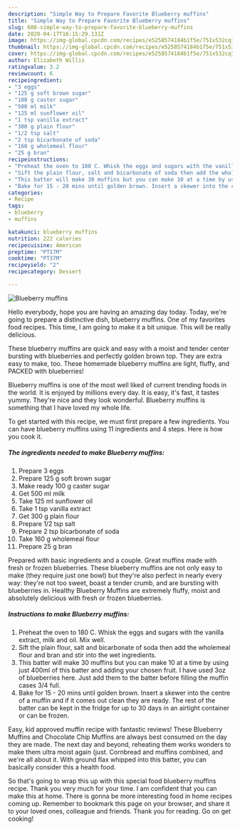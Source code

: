 ```yaml
---
description: "Simple Way to Prepare Favorite Blueberry muffins"
title: "Simple Way to Prepare Favorite Blueberry muffins"
slug: 608-simple-way-to-prepare-favorite-blueberry-muffins
date: 2020-04-17T16:15:29.131Z
image: https://img-global.cpcdn.com/recipes/e5258574184b1f5e/751x532cq70/blueberry-muffins-recipe-main-photo.jpg
thumbnail: https://img-global.cpcdn.com/recipes/e5258574184b1f5e/751x532cq70/blueberry-muffins-recipe-main-photo.jpg
cover: https://img-global.cpcdn.com/recipes/e5258574184b1f5e/751x532cq70/blueberry-muffins-recipe-main-photo.jpg
author: Elizabeth Willis
ratingvalue: 3.2
reviewcount: 6
recipeingredient:
- "3 eggs"
- "125 g soft brown sugar"
- "100 g caster sugar"
- "500 ml milk"
- "125 ml sunflower oil"
- "1 tsp vanilla extract"
- "300 g plain flour"
- "1/2 tsp salt"
- "2 tsp bicarbonate of soda"
- "160 g wholemeal flour"
- "25 g bran"
recipeinstructions:
- "Preheat the oven to 180 C. Whisk the eggs and sugars with the vanilla extract, milk and oil. Mix well."
- "Sift the plain flour, salt and bicarbonate of soda then add the wholemeal flour and bran and stir into the wet ingredients."
- "This batter will make 30 muffins but you can make 10 at a time by using just 400ml of this batter and adding your chosen fruit. I have used 3oz of blueberries here. Just add them to the batter before filling the muffin cases 3/4 full."
- "Bake for 15 - 20 mins until golden brown. Insert a skewer into the centre of a muffin and if it comes out clean they are ready. The rest of the batter can be kept in the fridge for up to 30 days in an airtight container or can be frozen."
categories:
- Recipe
tags:
- blueberry
- muffins

katakunci: blueberry muffins 
nutrition: 222 calories
recipecuisine: American
preptime: "PT17M"
cooktime: "PT37M"
recipeyield: "2"
recipecategory: Dessert

---
```



![Blueberry muffins](https://img-global.cpcdn.com/recipes/e5258574184b1f5e/751x532cq70/blueberry-muffins-recipe-main-photo.jpg)

Hello everybody, hope you are having an amazing day today. Today, we're going to prepare a distinctive dish, blueberry muffins. One of my favorites food recipes. This time, I am going to make it a bit unique. This will be really delicious.

These blueberry muffins are quick and easy with a moist and tender center bursting with blueberries and perfectly golden brown top. They are extra easy to make, too. These homemade blueberry muffins are light, fluffy, and PACKED with blueberries!

Blueberry muffins is one of the most well liked of current trending foods in the world. It is enjoyed by millions every day. It is easy, it's fast, it tastes yummy. They're nice and they look wonderful. Blueberry muffins is something that I have loved my whole life.


To get started with this recipe, we must first prepare a few ingredients. You can have blueberry muffins using 11 ingredients and 4 steps. Here is how you cook it.

<!--inarticleads1-->

##### The ingredients needed to make Blueberry muffins:

1. Prepare 3 eggs
1. Prepare 125 g soft brown sugar
1. Make ready 100 g caster sugar
1. Get 500 ml milk
1. Take 125 ml sunflower oil
1. Take 1 tsp vanilla extract
1. Get 300 g plain flour
1. Prepare 1/2 tsp salt
1. Prepare 2 tsp bicarbonate of soda
1. Take 160 g wholemeal flour
1. Prepare 25 g bran


Prepared with basic ingredients and a couple. Great muffins made with fresh or frozen blueberries. These blueberry muffins are not only easy to make (they require just one bowl) but they&#39;re also perfect in nearly every way: they&#39;re not too sweet, boast a tender crumb, and are bursting with blueberries in. Healthy Blueberry Muffins are extremely fluffy, moist and absolutely delicious with fresh or frozen blueberries. 

<!--inarticleads2-->

##### Instructions to make Blueberry muffins:

1. Preheat the oven to 180 C. Whisk the eggs and sugars with the vanilla extract, milk and oil. Mix well.
1. Sift the plain flour, salt and bicarbonate of soda then add the wholemeal flour and bran and stir into the wet ingredients.
1. This batter will make 30 muffins but you can make 10 at a time by using just 400ml of this batter and adding your chosen fruit. I have used 3oz of blueberries here. Just add them to the batter before filling the muffin cases 3/4 full.
1. Bake for 15 - 20 mins until golden brown. Insert a skewer into the centre of a muffin and if it comes out clean they are ready. The rest of the batter can be kept in the fridge for up to 30 days in an airtight container or can be frozen.


Easy, kid approved muffin recipe with fantastic reviews! These Blueberry Muffins and Chocolate Chip Muffins are always best consumed on the day they are made. The next day and beyond, reheating them works wonders to make them ultra moist again (just. Cornbread and muffins combined, and we&#39;re all about it. With ground flax whipped into this batter, you can basically consider this a health food. 

So that's going to wrap this up with this special food blueberry muffins recipe. Thank you very much for your time. I am confident that you can make this at home. There is gonna be more interesting food in home recipes coming up. Remember to bookmark this page on your browser, and share it to your loved ones, colleague and friends. Thank you for reading. Go on get cooking!
